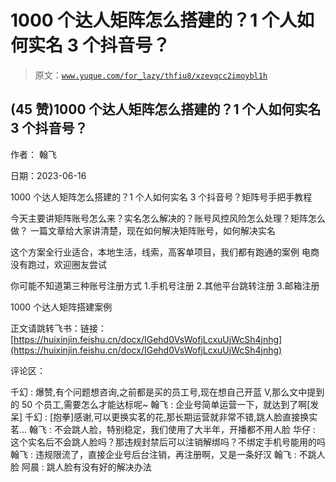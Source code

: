 # 1000 个达人矩阵怎么搭建的？1 个人如何实名 3 个抖音号？

> 原文：[`www.yuque.com/for_lazy/thfiu8/xzevqcc2imoybl1h`](https://www.yuque.com/for_lazy/thfiu8/xzevqcc2imoybl1h)



## (45 赞)1000 个达人矩阵怎么搭建的？1 个人如何实名 3 个抖音号？ 

作者： 翰飞 

日期：2023-06-16 

1000 个达人矩阵怎么搭建的？1 个人如何实名 3 个抖音号？矩阵号手把手教程 

今天主要讲矩阵账号怎么来？实名怎么解决的？账号风控风险怎么处理？矩阵怎么做？ 一篇文章给大家讲清楚，现在如何解决矩阵账号，如何解决实名 

这个方案全行业适合，本地生活，线索，高客单项目，我们都有跑通的案例 电商没有跑过，欢迎圈友尝试 

你可能不知道第三种账号注册方式 1.手机号注册 2.其他平台跳转注册 3.邮箱注册 

1000 个达人矩阵搭建案例 

正文请跳转飞书：链接：[https://huixinjin.feishu.cn/docx/IGehd0VsWofjLcxuUjWcSh4jnhg](https://huixinjin.feishu.cn/docx/IGehd0VsWofjLcxuUjWcSh4jnhg) 

评论区： 

千幻 : 爆赞,有个问题想咨询,之前都是买的员工号,现在想自己开蓝 V,那么文中提到的 50 个员工,需要怎么才能达标呢~ 翰飞 : 企业号简单运营一下，就达到了啊[发呆] 千幻 : [抱拳]感谢,可以更换实茗的花,那长期运营就非常不错,跳人脸直接换实茗... 翰飞 : 不会跳人脸，特别稳定，我们使用了大半年，开播都不用人脸 华仔 : 这个实名后不会跳人脸吗？那违规封禁后可以注销解绑吗？不绑定手机号能用的吗 翰飞 : 违规限流了，直接企业号后台注销，再注册啊，又是一条好汉 翰飞 : 不跳人脸 阿晨 : 跳人脸有没有好的解决办法